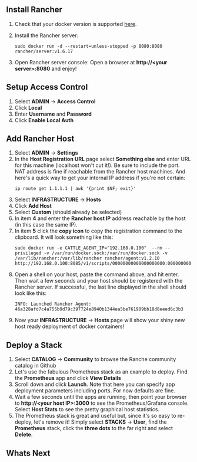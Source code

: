 ## Install Rancher

1. Check that your docker version is supported [here](https://rancher.com/docs/rancher/v1.6/en/hosts/).

1. Install the Rancher server:
    ```
    sudo docker run -d --restart=unless-stopped -p 8080:8080 rancher/server:v1.6.17
    ```
1. Open Rancher server console: Open a browser at **http://\<your server\>:8080** and enjoy!

## Setup Access Control

1. Select **ADMIN** -> **Access Control**
1. Click **Local**
1. Enter **Username** and **Password**
1. Click **Enable Local Auth**

## Add Rancher Host

1. Select **ADMIN** -> **Settings**
1. In the **Host Registration URL** page select **Something else** and enter URL for this machine (localhost won't cut it!). Be sure to include the port. NAT address is fine if reachable from the Rancher host machines. And here's a quick way to get your internal IP address if you're not certain:
   ```
   ip route get 1.1.1.1 | awk '{print $NF; exit}'
   ```
1. Select **INFRASTRUCTURE** -> **Hosts**
1. Click **Add Host**
1. Select **Custom** (should already be selected)
1. In item **4** and enter the **Rancher host IP** address reachable by the host (in this case the same IP).
1. In item **5** click the **copy icon** to copy the registration command to the clipboard. It will look something like this:
   ```
   sudo docker run -e CATTLE_AGENT_IP="192.168.0.100"  --rm --privileged -v /var/run/docker.sock:/var/run/docker.sock -v /var/lib/rancher:/var/lib/rancher rancher/agent:v1.2.10 http://192.168.0.100:8085/v1/scripts/00000000000000000000:0000000000000:00000000000000000000000000
   ```
1. Open a shell on your host, paste the command above, and hit enter. Then wait a few seconds and your host should be registered with the Rancher server.
   If successful, the last line displayed in the shell should look like this:
   ```
   INFO: Launched Rancher Agent: 46a328afd7c4a755b9d79c397724e8940b1344ea5be761989bb18d8eeed6c3b3
   ```
1. Now your **INFRASTRUCTURE** -> **Hosts** page will show your shiny new host ready deployment of docker containers!

## Deploy a Stack

1. Select **CATALOG** -> **Community** to browse the Ranche community catalog in Github
1. Let's use the fabulous Prometheus stack as an example to deploy. Find the **Prometheus** app and click **View Details**
1. Scroll down and click **Launch**. Note that here you can specify app deployment parameters including ports. For now defaults are fine.
1. Wait a few seconds until the apps are running, then point your browser to
   **http://\<your host IP\>:3000** to see the Prometheus/Grafana console.
   Select **Host Stats** to see the pretty graphical host statistics.  
1. The Prometheus stack is great and useful but, since it's so easy to re-deploy, let's remove it! Simply select **STACKS** -> **User**, find the **Prometheus** stack, click the **three dots**
   to the far right and select **Delete**.

## Whats Next

